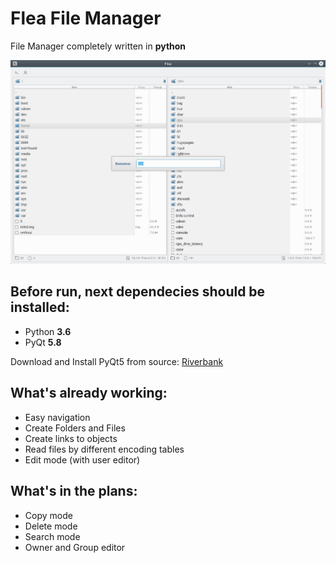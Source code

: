 # Flea File Manager
File Manager completely written in **python**

![ScreenShot](ScreenShots/Screen.jpg?raw=true)

## Before run, next dependecies should be installed:

- Python **3.6**
- PyQt **5.8**

Download and Install PyQt5 from source: [Riverbank](https://www.riverbankcomputing.com/software/pyqt/download5)

## What's already working:

- Easy navigation
- Create Folders and Files
- Create links to objects
- Read files by different encoding tables
- Edit mode (with user editor)

## What's in the plans:

- Copy mode
- Delete mode
- Search mode
- Owner and Group editor
